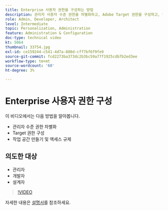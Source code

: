 ```yaml
---
title: Enterprise 사용자 권한을 구성하는 방법
description: 관리자 사용자 수준 권한을 차별화하고, Adobe Target 권한을 구성하고, 작업 공간을 만들고, 액세스를 조절하는 방법을 알아봅니다.
role: Admin, Developer, Architect
level: Intermediate
topic: Personalization, Administration
feature: Administration & Configuration
doc-type: technical video
kt: 5064
thumbnail: 33754.jpg
exl-id: ce159244-c541-4d7a-880d-cff7bf6f9fe9
source-git-commit: fcd2273ba373dc2b3bc59a77f1925cdb7b2ed3ee
workflow-type: tm+mt
source-wordcount: '60'
ht-degree: 3%

---
```


# Enterprise 사용자 권한 구성

이 비디오에서는 다음 방법을 알아봅니다.

* 관리자 수준 권한 차별화
* Target 권한 구성
* 작업 공간 만들기 및 액세스 규제

## 의도한 대상

* 관리자
* 개발자
* 설계자

>[!VIDEO](https://video.tv.adobe.com/v/33754/?quality=12)

자세한 내용은 [설명서](https://experienceleague.adobe.com/docs/target/using/administer/administrating-target.html?lang=en)를 참조하세요.

